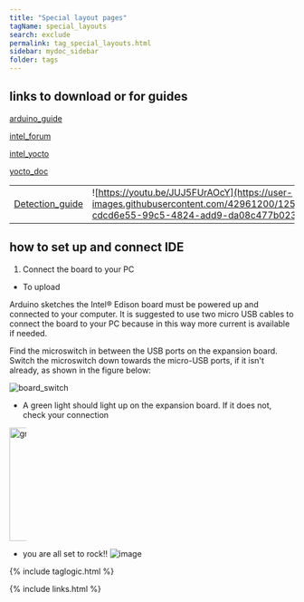 ```yaml
---
title: "Special layout pages"
tagName: special_layouts
search: exclude
permalink: tag_special_layouts.html
sidebar: mydoc_sidebar
folder: tags
---
```


## links to download or for guides

[arduino_guide](https://www.arduino.cc/en/guide/IntelEdison)

[intel_forum](https://www.intel.com/content/www/us/en/support/products/84574/boards-and-kits/intel-edison-boards/intel-edison-board-for-arduino.html)

[intel_yocto](https://downloadcenter.intel.com/download/26472/Intel-IoT-Developer-Kit-Installer-Files)

[yocto_doc](read://https_www.yoctoproject.org/?url=https%3A%2F%2Fwww.yoctoproject.org%2Fdocs%2Fcurrent%2Fbrief-yoctoprojectqs%2Fbrief-yoctoprojectqs.html)

|   |    |
| --- |  --- |
| [Detection_guide](https://github.com/w4ilun/edison-guides) | ![https://youtu.be/JUJ5FUrAOcY](https://user-images.githubusercontent.com/42961200/125720951-cdcd6e55-99c5-4824-add9-da08c477b023.png) |

## how to set up and connect IDE

1. Connect the board to your PC

- To upload 

Arduino sketches the Intel® Edison board must be powered up and connected to your computer. It is suggested to use two micro USB cables to connect the board to your PC because in this way more current is available if needed.

Find the microswitch in between the USB ports on the expansion board. Switch the microswitch down towards the micro-USB ports, if it isn't already, as shown in the figure below:

![board_switch](https://user-images.githubusercontent.com/42961200/125904664-06d603b4-10a3-4339-9565-a6851d8b293b.jpg)

- A green light should light up on the expansion board. If it does not, check your connection

<div markdown="1" style="max-width:100px;">
  <img alt="greenlight" src="https://user-images.githubusercontent.com/42961200/125905066-0d28aee4-1806-427e-877c-0691ea9995b0.jpg" style="width: 200px; max-width: 30%;" />
</div>

- you are all set to rock!!
![image](https://user-images.githubusercontent.com/42961200/125905918-442d84ce-33ac-4ccf-9d6b-46ad788509b2.png)

{% include taglogic.html %}

{% include links.html %}
